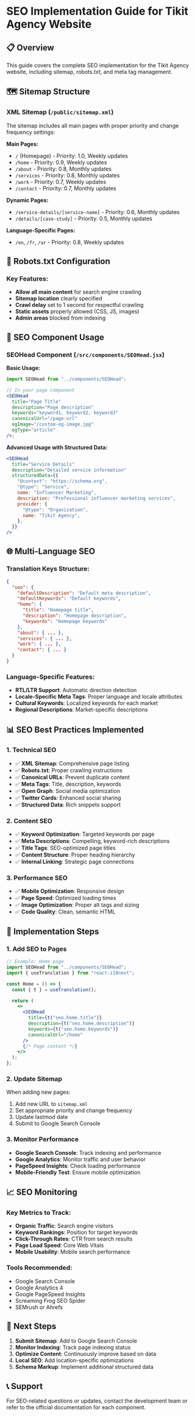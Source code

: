 # SEO Implementation Guide for Tikit Agency Website

## 📋 Overview

This guide covers the complete SEO implementation for the Tikit Agency website, including sitemap, robots.txt, and meta tag management.

## 🗺️ Sitemap Structure

### XML Sitemap (`/public/sitemap.xml`)

The sitemap includes all main pages with proper priority and change frequency settings:

**Main Pages:**

- `/` (Homepage) - Priority: 1.0, Weekly updates
- `/home` - Priority: 0.9, Weekly updates
- `/about` - Priority: 0.8, Monthly updates
- `/services` - Priority: 0.8, Monthly updates
- `/work` - Priority: 0.7, Weekly updates
- `/contact` - Priority: 0.7, Monthly updates

**Dynamic Pages:**

- `/service-details/[service-name]` - Priority: 0.6, Monthly updates
- `/details/[case-study]` - Priority: 0.5, Monthly updates

**Language-Specific Pages:**

- `/en`, `/fr`, `/ar` - Priority: 0.8, Weekly updates

## 🤖 Robots.txt Configuration

### Key Features:

- **Allow all main content** for search engine crawling
- **Sitemap location** clearly specified
- **Crawl delay** set to 1 second for respectful crawling
- **Static assets** properly allowed (CSS, JS, images)
- **Admin areas** blocked from indexing

## 🎯 SEO Component Usage

### SEOHead Component (`/src/components/SEOHead.jsx`)

**Basic Usage:**

```jsx
import SEOHead from "../components/SEOHead";

// In your page component
<SEOHead
  title="Page Title"
  description="Page description"
  keywords="keyword1, keyword2, keyword3"
  canonicalUrl="/page-url"
  ogImage="/custom-og-image.jpg"
  ogType="article"
/>;
```

**Advanced Usage with Structured Data:**

```jsx
<SEOHead
  title="Service Details"
  description="Detailed service information"
  structuredData={{
    "@context": "https://schema.org",
    "@type": "Service",
    name: "Influencer Marketing",
    description: "Professional influencer marketing services",
    provider: {
      "@type": "Organization",
      name: "Tikit Agency",
    },
  }}
/>
```

## 🌐 Multi-Language SEO

### Translation Keys Structure:

```json
{
  "seo": {
    "defaultDescription": "Default meta description",
    "defaultKeywords": "Default keywords",
    "home": {
      "title": "Homepage title",
      "description": "Homepage description",
      "keywords": "Homepage keywords"
    },
    "about": { ... },
    "services": { ... },
    "work": { ... },
    "contact": { ... }
  }
}
```

### Language-Specific Features:

- **RTL/LTR Support**: Automatic direction detection
- **Locale-Specific Meta Tags**: Proper language and locale attributes
- **Cultural Keywords**: Localized keywords for each market
- **Regional Descriptions**: Market-specific descriptions

## 📊 SEO Best Practices Implemented

### 1. Technical SEO

- ✅ **XML Sitemap**: Comprehensive page listing
- ✅ **Robots.txt**: Proper crawling instructions
- ✅ **Canonical URLs**: Prevent duplicate content
- ✅ **Meta Tags**: Title, description, keywords
- ✅ **Open Graph**: Social media optimization
- ✅ **Twitter Cards**: Enhanced social sharing
- ✅ **Structured Data**: Rich snippets support

### 2. Content SEO

- ✅ **Keyword Optimization**: Targeted keywords per page
- ✅ **Meta Descriptions**: Compelling, keyword-rich descriptions
- ✅ **Title Tags**: SEO-optimized page titles
- ✅ **Content Structure**: Proper heading hierarchy
- ✅ **Internal Linking**: Strategic page connections

### 3. Performance SEO

- ✅ **Mobile Optimization**: Responsive design
- ✅ **Page Speed**: Optimized loading times
- ✅ **Image Optimization**: Proper alt tags and sizing
- ✅ **Code Quality**: Clean, semantic HTML

## 🔧 Implementation Steps

### 1. Add SEO to Pages

```jsx
// Example: Home page
import SEOHead from "../components/SEOHead";
import { useTranslation } from "react-i18next";

const Home = () => {
  const { t } = useTranslation();

  return (
    <>
      <SEOHead
        title={t("seo.home.title")}
        description={t("seo.home.description")}
        keywords={t("seo.home.keywords")}
        canonicalUrl="/home"
      />
      {/* Page content */}
    </>
  );
};
```

### 2. Update Sitemap

When adding new pages:

1. Add new URL to `sitemap.xml`
2. Set appropriate priority and change frequency
3. Update lastmod date
4. Submit to Google Search Console

### 3. Monitor Performance

- **Google Search Console**: Track indexing and performance
- **Google Analytics**: Monitor traffic and user behavior
- **PageSpeed Insights**: Check loading performance
- **Mobile-Friendly Test**: Ensure mobile optimization

## 📈 SEO Monitoring

### Key Metrics to Track:

- **Organic Traffic**: Search engine visitors
- **Keyword Rankings**: Position for target keywords
- **Click-Through Rates**: CTR from search results
- **Page Load Speed**: Core Web Vitals
- **Mobile Usability**: Mobile search performance

### Tools Recommended:

- Google Search Console
- Google Analytics 4
- Google PageSpeed Insights
- Screaming Frog SEO Spider
- SEMrush or Ahrefs

## 🚀 Next Steps

1. **Submit Sitemap**: Add to Google Search Console
2. **Monitor Indexing**: Track page indexing status
3. **Optimize Content**: Continuously improve based on data
4. **Local SEO**: Add location-specific optimizations
5. **Schema Markup**: Implement additional structured data

## 📞 Support

For SEO-related questions or updates, contact the development team or refer to the official documentation for each component.

